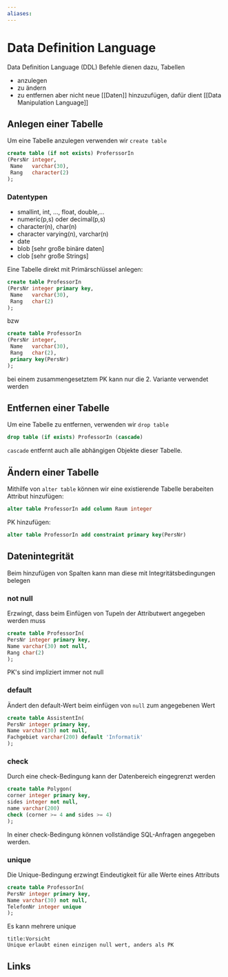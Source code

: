 ```yaml
---
aliases: 
---
```

# Data Definition Language 
Data Definition Language (DDL) Befehle dienen dazu, Tabellen
- anzulegen
- zu ändern
- zu entfernen
aber nicht neue [[Daten]] hinzuzufügen, dafür dient [[Data Manipulation Language]]
## Anlegen einer Tabelle
Um eine Tabelle anzulegen verwenden wir `create table`
```SQL
create table (if not exists) ProferssorIn
(PersNr integer,
 Name   varchar(30),
 Rang   character(2)
);
```
### Datentypen
- smallint, int, ..., float, double,...
- numeric(p,s) oder decimal(p,s)
- character(n), char(n)
- character varying(n), varchar(n)
- date
- blob [sehr große binäre daten]
- clob [sehr große Strings]

Eine Tabelle direkt mit Primärschlüssel anlegen:
```SQL
create table ProfessorIn 
(PersNr integer primary key,
 Name   varchar(30),
 Rang   char(2)
);
```
bzw
```SQL
create table ProfessorIn 
(PersNr integer,
 Name   varchar(30),
 Rang   char(2),
 primary key(PersNr)
);
```
bei einem zusammengesetztem PK kann nur die 2. Variante verwendet werden
## Entfernen einer Tabelle
Um eine Tabelle zu entfernen, verwenden wir `drop table`
```SQL
drop table (if exists) ProfessorIn (cascade)
```
`cascade` entfernt auch alle abhängigen Objekte dieser Tabelle.
## Ändern einer Tabelle
Mithilfe von `alter table` können wir eine existierende Tabelle berabeiten
Attribut hinzufügen:
```SQL
alter table ProfessorIn add column Raum integer
```
PK hinzufügen:
```SQL
alter table ProfessorIn add constraint primary key(PersNr)
```
## Datenintegrität
Beim hinzufügen von Spalten kann man diese mit Integritätsbedingungen belegen
### not null
Erzwingt, dass beim Einfügen von Tupeln der Attributwert angegeben werden muss
```SQL
create table ProfessorIn(
PersNr integer primary key,
Name varchar(30) not null,
Rang char(2)
);
```
PK's sind impliziert immer not null
### default
Ändert den default-Wert beim einfügen von `null` zum angegebenen Wert
```sql
create table AssistentIn(
PersNr integer primary key,
Name varchar(30) not null,
Fachgebiet varchar(200) default 'Informatik'
);
```
### check
Durch eine check-Bedingung kann der Datenbereich eingegrenzt werden
```sql
create table Polygon(
corner integer primary key,
sides integer not null,
name varchar(200)
check (corner >= 4 and sides >= 4)
);
```
In einer check-Bedingung können vollständige SQL-Anfragen angegeben werden.
### unique
Die Unique-Bedingung erzwingt Eindeutigkeit für alle Werte eines Attributs
```sql
create table ProfessorIn(
PersNr integer primary key,
Name varchar(30) not null,
TelefonNr integer unique
);
```
Es kann mehrere unique 
```ad-caution
title:Vorsicht
Unique erlaubt einen einzigen null wert, anders als PK
```
## Links